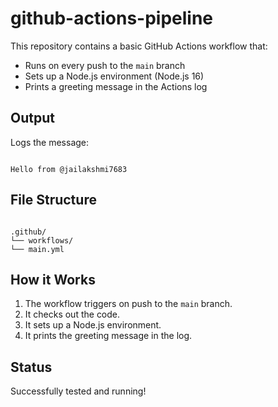 # github-actions-pipeline

This repository contains a basic GitHub Actions workflow that:

- Runs on every push to the `main` branch
- Sets up a Node.js environment (Node.js 16)
- Prints a greeting message in the Actions log

## Output

Logs the message:

```

Hello from @jailakshmi7683

```

## File Structure

```

.github/
└── workflows/
└── main.yml

```

## How it Works

1. The workflow triggers on push to the `main` branch.
2. It checks out the code.
3. It sets up a Node.js environment.
4. It prints the greeting message in the log.

## Status

Successfully tested and running!
